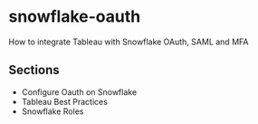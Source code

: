 # snowflake-oauth
How to integrate Tableau with Snowflake OAuth, SAML and MFA

## Sections
- Configure Oauth on Snowflake
- Tableau Best Practices
- Snowflake Roles
